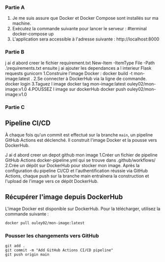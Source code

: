 ### Partie A

1. Je me suis assure que Docker et Docker Compose sont installés sur ma machine.
2. Exécutez la commande suivante pour lancer le serveur :
  #terminal
    docker-compose up
3. L'application sera accessible à l'adresse suivante :
    http://localhost:8000

### Partie B
 j ai d abord creer le fichier requirement.txt
     New-Item -ItemType File -Path .\requirements.txt
 ensuite j ai ajouter les dependances a l interieur
     Flask
     requests
     gunicorn
1.Construire l'image Docker : 
   docker build -t mon-image:latest .
2.Se connecter à DockerHub via la ligne de commande. 
   docker login
3.Taguez l image
   docker tag mon-image:latest ouley02/mon-image:v1.0
4.POUSSEZ l image sur dockerHub
   docker push ouley02/mon-image:v1.0


### Partie C

## Pipeline CI/CD

À chaque fois qu'un commit est effectué sur la branche `main`, un pipeline GitHub Actions est déclenché. Il construit l'image Docker et la pousse vers DockerHub.

J ai d abord creer un depot github mon image
1.Créer un fichier de pipeline GitHub Actions
    docker-pipeline.yml qui se trouve dans .github/workflows/
2.Crée un dépôt sur DockerHub pour stocker mon image.
Après la configuration du pipeline CI/CD et l'authentification réussie via GitHub Actions, chaque push sur la branche main entraînera la construction et l'upload de l'image vers ce dépôt DockerHub.

## Récupérer l'image depuis DockerHub

L'image Docker est disponible sur DockerHub. Pour la télécharger, utilisez la commande suivante :

```bash
docker pull ouley02/mon-image:latest  
```
 
 ### Pousser les changements vers GitHub
 
    git add .
    git commit -m "Add GitHub Actions CI/CD pipeline"
    git push origin main









